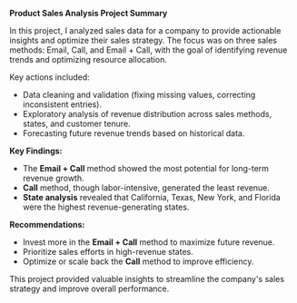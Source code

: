**Product Sales Analysis Project Summary**

In this project, I analyzed sales data for a company to provide actionable insights and optimize their sales strategy. The focus was on three sales methods: Email, Call, and Email + Call, with the goal of identifying revenue trends and optimizing resource allocation.

Key actions included:
- Data cleaning and validation (fixing missing values, correcting inconsistent entries).
- Exploratory analysis of revenue distribution across sales methods, states, and customer tenure.
- Forecasting future revenue trends based on historical data.

**Key Findings:**
- The **Email + Call** method showed the most potential for long-term revenue growth.
- **Call** method, though labor-intensive, generated the least revenue.
- **State analysis** revealed that California, Texas, New York, and Florida were the highest revenue-generating states.

**Recommendations:**
- Invest more in the **Email + Call** method to maximize future revenue.
- Prioritize sales efforts in high-revenue states.
- Optimize or scale back the **Call** method to improve efficiency.

This project provided valuable insights to streamline the company's sales strategy and improve overall performance.
